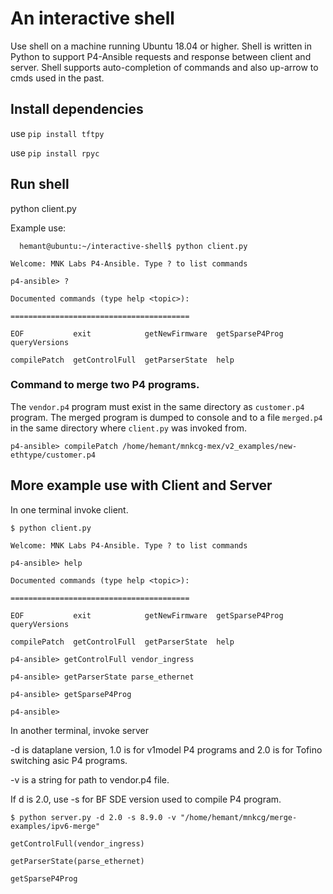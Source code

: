 # An interactive shell
  Use shell on a machine running Ubuntu 18.04 or higher. 
  Shell is written in Python to support P4-Ansible requests
  and response between client and server.  Shell supports 
  auto-completion of commands and also up-arrow to cmds 
  used in the past.

## Install dependencies

  use `pip install tftpy`
  
  use `pip install rpyc`

## Run shell
  python client.py

  Example use:

```
  hemant@ubuntu:~/interactive-shell$ python client.py 

Welcome: MNK Labs P4-Ansible. Type ? to list commands

p4-ansible> ?

Documented commands (type help <topic>):

========================================

EOF           exit            getNewFirmware  getSparseP4Prog  queryVersions

compilePatch  getControlFull  getParserState  help           
```

### Command to merge two P4 programs. 

The `vendor.p4` program must exist in the same directory as `customer.p4` program. The merged program is dumped to console and to a file `merged.p4` in the same directory where `client.py` was invoked from.

`p4-ansible> compilePatch /home/hemant/mnkcg-mex/v2_examples/new-ethtype/customer.p4`


## More example use with Client and Server

In one terminal invoke client.

```
$ python client.py

Welcome: MNK Labs P4-Ansible. Type ? to list commands

p4-ansible> help

Documented commands (type help <topic>):

========================================

EOF           exit            getNewFirmware  getSparseP4Prog  queryVersions

compilePatch  getControlFull  getParserState  help

p4-ansible> getControlFull vendor_ingress

p4-ansible> getParserState parse_ethernet

p4-ansible> getSparseP4Prog

p4-ansible>
```

In another terminal, invoke server

-d is dataplane version, 1.0 is for v1model P4 programs and 2.0 is for Tofino switching asic P4 programs.

-v is a string for path to vendor.p4 file.

If d is 2.0, use -s for BF SDE version used to compile P4 program.

```
$ python server.py -d 2.0 -s 8.9.0 -v "/home/hemant/mnkcg/merge-examples/ipv6-merge"

getControlFull(vendor_ingress)

getParserState(parse_ethernet)

getSparseP4Prog
```
